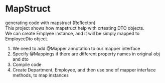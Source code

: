 # MapStruct
generating code with mapstruct (Reflecton)  
This project shows how mapstruct help with crteating DTO objects.  
We can create Emplyee instance, and it will be simply mapped to EmployeeDto object.

1. We need to add @Mapper annotation to our mapper interface
2. Specify @Mappings if there are different property names in original obj and dto
3. Compile code
4. Create Department, Employee, and then use one of mapper interface methods, to map instances
